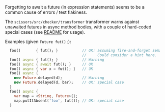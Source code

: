 Forgetting to await a future (in expression statements) seems to be a common
cause of errors / test flakiness.

The `scissors/src/checker/transformer` transformer warns against unawaited
futures in async method bodies, with a couple of hard-coded special cases
(see [README](README.md#using-scissorssrccheckertransformer-to-detect-unawaited-futures) for usage).

Examples (given `Future fut();`):
```dart
  foo()       { fut(); }           // OK: assuming fire-and-forget semantics.
                                   //     Could consider a hint here.
  foo() async { fut(); }           // Warning
  foo() async { await fut(); }     // OK
  foo() async { var x = fut(); }   // OK
  foo() async {
    new Future.delayed(d);         // Warning
    new Future.delayed(d, bar);    // OK: special case
  }
  foo() async {
    var map = <String, Future>{};
    map.putIfAbsent('foo', fut()); // OK: special case
  }
```
